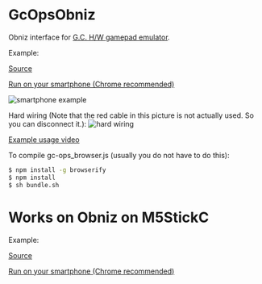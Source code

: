 # GcOpsObniz
Obniz interface for [G.C. H/W gamepad emulator](https://github.com/GameControllerizer/GcHwEmulator).  

Example:

[Source](https://github.com/GameControllerizer/GcOpsObniz/blob/master/example.html)

[Run on your smartphone (Chrome recommended)](https://gamecontrollerizer.github.io/GcOpsObniz/example.html)

![smartphone example](https://i.gyazo.com/8311208b4f7e5d05bb55330fba61e4a1.png)

Hard wiring (Note that the red cable in this picture is not actually used. So you can disconnect it.):
![hard wiring](https://i.gyazo.com/bc1b3efe5eb34975021ce90653fd21b0.jpg)

[Example usage video](https://twitter.com/qurihara/status/1046208403612291072)

To compile gc-ops_browser.js (usually you do not have to do this):
```bash
$ npm install -g browserify
$ npm install
$ sh bundle.sh
```

# Works on Obniz on M5StickC

Example:

[Source](https://github.com/GameControllerizer/GcOpsObniz/blob/master/example-m5.html)

[Run on your smartphone (Chrome recommended)](https://gamecontrollerizer.github.io/GcOpsObniz/example-m5.html)
